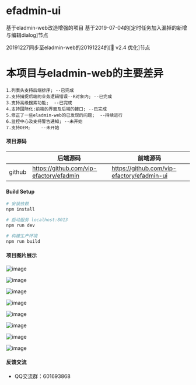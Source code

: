 # efadmin-ui
基于eladmin-web改造增强的项目
基于2019-07-04的[定时任务加入漏掉的新增与编辑dialog]节点

20191227同步至eladmin-web的20191224的[:bookmark: v2.4 优化]节点

# 本项目与eladmin-web的主要差异
```
1.列表头支持后端排序; --已完成
2.支持捕捉后端的业务逻辑错误--R对象内; --已完成
3.支持高级搜索功能;  --已完成
4.支持国际化:前端的界面及后端的接口; --已完成
5.修正了一些eladmin-web的已发现的问题;  --持续进行
6.监控中心及支持警告通知; --未开始 
7.支持OEM;    --未开始
```

#### 项目源码

|     |   后端源码  |   前端源码  |
|---  |--- | --- |
|  github   |  https://github.com/vip-efactory/efadmin   |  https://github.com/vip-efactory/efadmin-ui   |


#### Build Setup
``` bash
# 安装依赖
npm install

# 启动服务 localhost:8013
npm run dev

# 构建生产环境
npm run build
```

#### 项目图片展示
![image](https://github.com/vip-efactory/efadmin-ui/raw/master/public/proj_imgs/zh_Login.png)

![image](https://github.com/vip-efactory/efadmin-ui/raw/master/public/proj_imgs/switch_lang_Login.png)

![image](https://github.com/vip-efactory/efadmin-ui/raw/master/public/proj_imgs/en_Login.png)

![image](https://github.com/vip-efactory/efadmin-ui/raw/master/public/proj_imgs/zh_main.png)

![image](https://github.com/vip-efactory/efadmin-ui/raw/master/public/proj_imgs/en_main.png)

![image](https://github.com/vip-efactory/efadmin-ui/raw/master/public/proj_imgs/en_employee.png)

![image](https://github.com/vip-efactory/efadmin-ui/raw/master/public/proj_imgs/i18n_zh_api.png)

![image](https://github.com/vip-efactory/efadmin-ui/raw/master/public/proj_imgs/i18n_en_api.png)


#### 反馈交流

- QQ交流群：601693868


